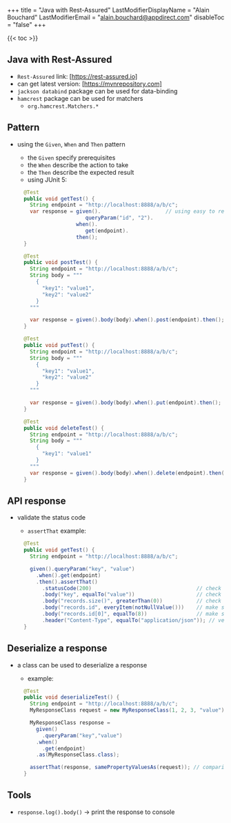 +++
title = "Java with Rest-Assured"
LastModifierDisplayName = "Alain Bouchard"
LastModifierEmail = "alain.bouchard@appdirect.com"
disableToc = "false"
+++

{{< toc >}}

## Java with Rest-Assured

- `Rest-Assured` link: [https://rest-assured.io]
- can get latest version: [https://mvnrepository.com]
- `jackson databind` package can be used for data-binding
- `hamcrest` package can be used for matchers
  - `org.hamcrest.Matchers.*`

## Pattern

- using the `Given`, `When` and `Then` pattern
  - the `Given` specify prerequisites
  - the `When` describe the action to take
  - the `Then` describe the expected result
  - using JUnit 5:

  ```java
    @Test
    public void getTest() {
      String endpoint = "http://localhost:8888/a/b/c";
      var response = given().                     // using easy to read format for doc only
                        queryParam("id", "2").
                     when().
                        get(endpoint).
                     then();
    }

    @Test
    public void postTest() {
      String endpoint = "http://localhost:8888/a/b/c";
      String body = """
        {
          "key1": "value1",
          "key2": "value2"
        }
      """

      var response = given().body(body).when().post(endpoint).then();
    }

    @Test
    public void putTest() {
      String endpoint = "http://localhost:8888/a/b/c";
      String body = """
        {
          "key1": "value1",
          "key2": "value2"
        }
      """

      var response = given().body(body).when().put(endpoint).then();
    }

    @Test
    public void deleteTest() {
      String endpoint = "http://localhost:8888/a/b/c";
      String body = """
        {
          "key1": "value1"
        }
      """
      var response = given().body(body).when().delete(endpoint).then();
    }
    ```

## API response

- validate the status code
  - `assertThat` example:

  ```java
    @Test
    public void getTest() {
      String endpoint = "http://localhost:8888/a/b/c";

      given().queryParam("key", "value")
        .when().get(endpoint)
        .then().assertThat()
          .statusCode(200)                                  // check status code is OK/200
          .body("key", equalTo("value"))                    // check for response body key = value
          .body("records.size()", greaterThan(0))           // check for response body record array to have 1+ items
          .body("records.id", everyItem(notNullValue()))    // make sure each records.id item from the array is not null
          .body("records.id[0]", equalTo(8))                // make sure first records.id item = 0
          .header("Content-Type", equalTo("application/json")); // verify the headers content-type field
    }
  ```

## Deserialize a response

- a class can be used to deserialize a response
  - example:

  ```java
    @Test
    public void deserializeTest() {
      String endpoint = "http://localhost:8888/a/b/c";
      MyResponseClass request = new MyResponseClass(1, 2, 3, "value");

      MyResponseClass response =
        given()
          .queryParam("key","value")
        .when()
          .get(endpoint)
        .as(MyResponseClass.class);

      assertThat(response, samePropertyValuesAs(request)); // comparing every property of the classes
    }
    ```

## Tools

- `response.log().body()`   -> print the response to console
